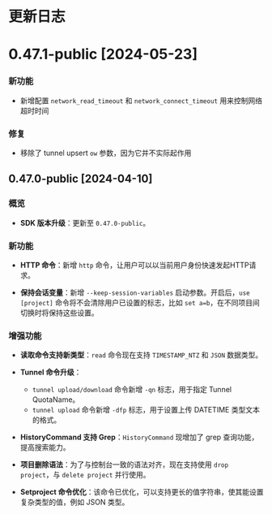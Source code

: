 # 更新日志

# 0.47.1-public [2024-05-23]
### 新功能
- 新增配置 `network_read_timeout` 和 `network_connect_timeout` 用来控制网络超时时间
### 修复
- 移除了 tunnel upsert `ow` 参数，因为它并不实际起作用

## 0.47.0-public [2024-04-10]

### 概览
- **SDK 版本升级**：更新至 `0.47.0-public`。

### 新功能
- **HTTP 命令**：新增 `http` 命令，让用户可以以当前用户身份快速发起HTTP请求。

- **保持会话变量**：新增 `--keep-session-variables` 启动参数。开启后，`use [project]` 命令将不会清除用户已设置的标志，比如 `set a=b`，在不同项目间切换时将保持这些设置。

### 增强功能
- **读取命令支持新类型**：`read` 命令现在支持 `TIMESTAMP_NTZ` 和 `JSON` 数据类型。

- **Tunnel 命令升级**：
    - `tunnel upload/download` 命令新增 `-qn` 标志，用于指定 Tunnel QuotaName。
    - `tunnel upload` 命令新增 `-dfp` 标志，用于设置上传 DATETIME 类型文本的格式。

- **HistoryCommand 支持 Grep**：`HistoryCommand` 现增加了 grep 查询功能，提高搜索能力。

- **项目删除语法**：为了与控制台一致的语法对齐，现在支持使用 `drop project`，与 `delete project` 并行使用。

- **Setproject 命令优化**：该命令已优化，可以支持更长的值字符串，使其能设置复杂类型的值，例如 JSON 类型。
